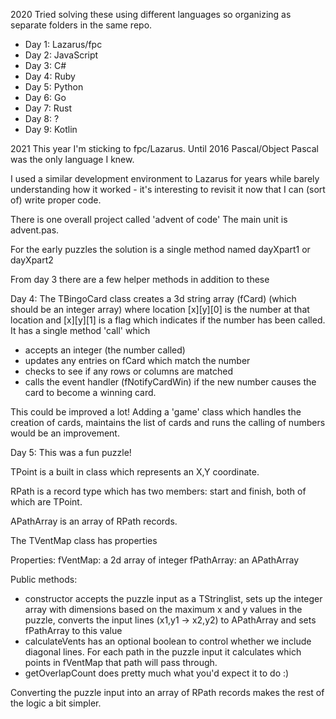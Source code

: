 
2020
Tried solving these using different languages so organizing as separate folders in the same repo.
- Day 1: Lazarus/fpc 
- Day 2: JavaScript
- Day 3: C#
- Day 4: Ruby
- Day 5: Python
- Day 6: Go
- Day 7: Rust
- Day 8: ?
- Day 9: Kotlin

2021
This year I'm sticking to fpc/Lazarus. Until 2016 Pascal/Object Pascal was the only language I knew. 

I used a similar development environment to Lazarus for years while barely understanding how it worked - it's interesting to revisit it now that I can (sort of) write proper code.

There is one overall project called 'advent of code' 
The main unit is advent.pas. 

For the early puzzles the solution is a single method named dayXpart1 or dayXpart2

From day 3 there are a few helper methods in addition to these

Day 4: 
The TBingoCard class creates a 3d string array (fCard) (which should be an integer array)
where location [x][y][0] is the number at that location and [x][y][1] is a flag which
indicates if the number has been called. 
It has a single method 'call' which 
- accepts an integer (the number called) 
- updates any entries on fCard which match the number
- checks to see if any rows or columns are matched
- calls the event handler (fNotifyCardWin) if the new number causes the card to become a winning card.

This could be improved a lot! Adding a 'game' class which handles the creation of cards, maintains the list of cards and runs the calling of numbers would be an improvement.

Day 5:
This was a fun puzzle!

TPoint is a built in class which represents an X,Y coordinate.  

RPath is a record type which has two members: start and finish, both of which are TPoint.

APathArray is an array of RPath records.
 
The TVentMap class has properties 

Properties:
fVentMap: a 2d array of integer
fPathArray: an APathArray

Public methods:
- constructor accepts the puzzle input as a TStringlist, sets up the integer array with dimensions based on the maximum x and y values in the puzzle, converts the input lines (x1,y1 -> x2,y2) to APathArray and sets fPathArray to this value  
- calculateVents has an optional boolean to control whether we include diagonal lines. For each path in the puzzle input it calculates which points in fVentMap that path will pass through. 
- getOverlapCount does pretty much what you'd expect it to do :)


Converting the puzzle input into an array of RPath records makes the rest of the logic a bit simpler.




